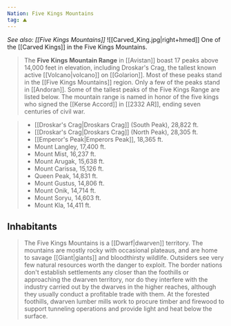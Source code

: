 ```yaml
---
Nation: Five Kings Mountains
tag: ⛰️️
---
```

*See also: [[Five Kings Mountains]]*
 ![[Carved_King.jpg|right+hmed]] 
One of the [[Carved Kings]] in the Five Kings Mountains.
> The **Five Kings Mountain Range** in [[Avistan]] boast 17 peaks above 14,000 feet in elevation, including Droskar's Crag, the tallest known active [[Volcano|volcano]] on [[Golarion]]. Most of these peaks stand in the [[Five Kings Mountains]] region. Only a few of the peaks stand in [[Andoran]]. Some of the tallest peaks of the Five Kings Range are listed below. The mountain range is named in honor of the five kings who signed the [[Kerse Accord]] in [[2332 AR]], ending seven centuries of civil war.

> - [[Droskar's Crag|Droskars Crag]] (South Peak), 28,822 ft.
> - [[Droskar's Crag|Droskars Crag]] (North Peak), 28,305 ft.
> - [[Emperor's Peak|Emperors Peak]], 18,365 ft.
> - Mount Langley, 17,400 ft.
> - Mount Mist, 16,237 ft.
> - Mount Arugak, 15,638 ft.
> - Mount Carissa, 15,126 ft.
> - Queen Peak, 14,831 ft.
> - Mount Gustus, 14,806 ft.
> - Mount Onik, 14,714 ft.
> - Mount Soryu, 14,603 ft.
> - Mount Kla, 14,411 ft.

## Inhabitants

> The Five Kings Mountains is a [[Dwarf|dwarven]] territory. The mountains are mostly rocky with occasional plateaus, and are home to savage [[Giant|giants]] and bloodthirsty wildlife. Outsiders see very few natural resources worth the danger to exploit. The border nations don't establish settlements any closer than the foothills or approaching the dwarven territory, nor do they interfere with the industry carried out by the dwarves in the higher reaches, although they usually conduct a profitable trade with them. At the forested foothills, dwarven lumber mills work to procure timber and firewood to support tunneling operations and provide light and heat below the surface.










